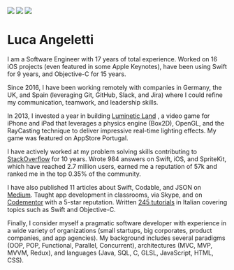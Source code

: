 [![](https://img.shields.io/badge/LinkedIn--blue?style=flat&logo=linkedin&labelColor=blue)](https://www.linkedin.com/in/lucaangeletti)
[![](https://img.shields.io/badge/Medium-11_Articles-white?style=flat&logo=medium)](https://lucaangeletti.medium.com)
[![](https://img.shields.io/badge/StackOverflow-55K-orange?style=flat&logo=stackoverflow)](https://stackoverflow.com/users/1761687/luca-angeletti)

# Luca Angeletti
I am a Software Engineer with 17 years of total experience. Worked on 16 iOS projects (even featured in some Apple Keynotes), have been using Swift for 9 years, and Objective-C for 15 years.

Since 2016, I have been working remotely with companies in Germany, the UK, and Spain (leveraging Git, GitHub, Slack, and Jira) where I could refine my communication, teamwork, and leadership skills.

In 2013, I invested a year in building [Luminetic Land](https://www.youtube.com/watch?v=SvH0Kjk7b8s) , a video game for iPhone and iPad that leverages a physics engine (Box2D), OpenGL, and the RayCasting technique to deliver impressive real-time lighting effects. My game was featured on AppStore Portugal.

I have actively worked at my problem solving skills contributing to [StackOverflow](https://stackoverflow.com/users/1761687/luca-angeletti) for 10 years. Wrote 984 answers on Swift, iOS, and SpriteKit, which have reached 2.7 million users, earned me a reputation of 57k and ranked me in the top 0.35% of the community.

I have also published 11 articles about Swift, Codable, and JSON on [Medium](https://lucaangeletti.medium.com).
Taught app development in classrooms, via Skype, and on [Codementor](https://codementor.io/lucaangeletti) with a 5-star reputation.
Written [245 tutorials](https://html.it/author/langeletti) in Italian covering topics such as Swift and Objective-C.

Finally, I consider myself a pragmatic software developer with experience in a wide variety of organizations (small startups, big corporates, product companies, and app agencies).
My background includes several paradigms (OOP, POP, Functional, Parallel, Concurrent), architectures (MVC, MVP, MVVM, Redux), and languages (Java, SQL, C, GLSL, JavaScript, HTML, CSS).
